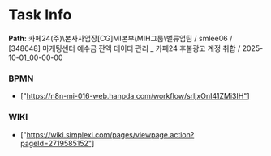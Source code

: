 # Task Info

**Path:** 카페24(주)\본사사업장\[CG]MI본부\MIH그룹\밸류업팀 / smlee06 / [348648] 마케팅센터 예수금 잔액 데이터 관리 _ 카페24 후불광고 계정 취합 / 2025-10-01_00-00-00

### BPMN
- ["https://n8n-mi-016-web.hanpda.com/workflow/srljxOnI41ZMi3IH"]

### WIKI
- ["https://wiki.simplexi.com/pages/viewpage.action?pageId=2719585152"]

